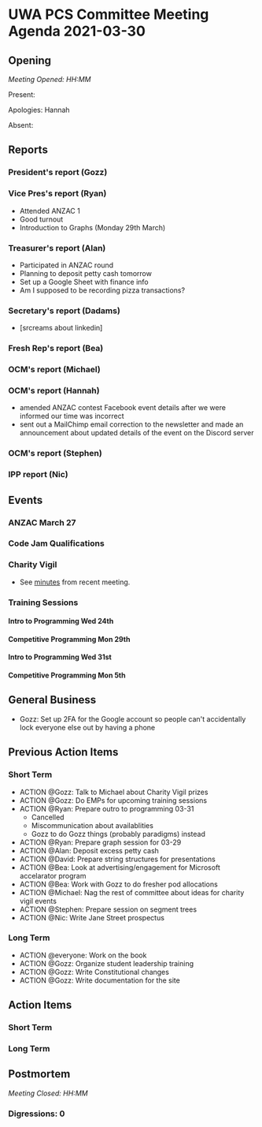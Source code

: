 # UWA PCS Committee Meeting Agenda 2021-03-30

## Opening

*Meeting Opened: HH:MM*

Present:

Apologies: Hannah

Absent:

## Reports

### President's report (Gozz)

### Vice Pres's report (Ryan)
- Attended ANZAC 1
 - Good turnout
- Introduction to Graphs (Monday 29th March) 

### Treasurer's report (Alan)
- Participated in ANZAC round
- Planning to deposit petty cash tomorrow
- Set up a Google Sheet with finance info
- Am I supposed to be recording pizza transactions?

### Secretary's report (Dadams)
- [srcreams about linkedin]

### Fresh Rep's report (Bea)

### OCM's report (Michael)

### OCM's report (Hannah)
 - amended ANZAC contest Facebook event details after we were informed our time was incorrect
 - sent out a MailChimp email correction to the newsletter and made an announcement about updated details of the event on the Discord server


### OCM's report (Stephen)

### IPP report (Nic)


## Events

### ANZAC March 27

### Code Jam Qualifications

### Charity Vigil
- See [minutes](https://github.com/cameron-hall-icon/archive/blob/main/2021/charity_vigil/minutes/2021-03-29.subcommittee.md) from recent meeting.

### Training Sessions

#### Intro to Programming Wed 24th

#### Competitive Programming Mon 29th

#### Intro to Programming Wed 31st

#### Competitive Programming Mon 5th


## General Business
- Gozz: Set up 2FA for the Google account so people can't accidentally lock everyone else out by having a phone

## Previous Action Items

### Short Term

- ACTION @Gozz: Talk to Michael about Charity Vigil prizes
- ACTION @Gozz: Do EMPs for upcoming training sessions
- ACTION @Ryan: Prepare outro to programming 03-31
  - Cancelled
  - Miscommunication about availablities
  - Gozz to do Gozz things (probably paradigms) instead
- ACTION @Ryan: Prepare graph session for 03-29
- ACTION @Alan: Deposit excess petty cash
- ACTION @David: Prepare string structures for presentations
- ACTION @Bea: Look at advertising/engagement for Microsoft accelarator program
- ACTION @Bea: Work with Gozz to do fresher pod allocations
- ACTION @Michael: Nag the rest of committee about ideas for charity vigil events
- ACTION @Stephen: Prepare session on segment trees
- ACTION @Nic: Write Jane Street prospectus

### Long Term

- ACTION @everyone: Work on the book
- ACTION @Gozz: Organize student leadership training
- ACTION @Gozz: Write Constitutional changes
- ACTION @Gozz: Write documentation for the site


## Action Items

### Short Term 

### Long Term


## Postmortem
*Meeting Closed: HH:MM*

### Digressions: 0
